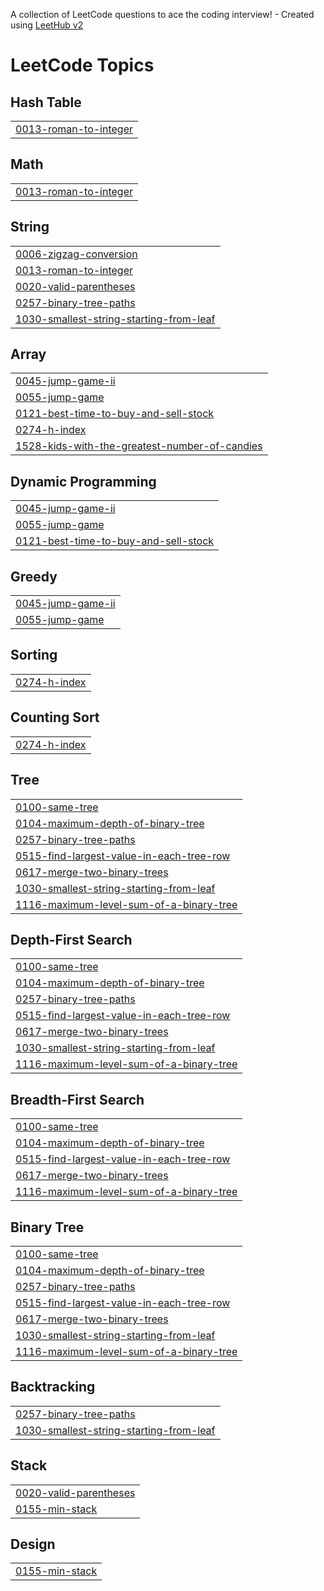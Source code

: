 A collection of LeetCode questions to ace the coding interview! - Created using [LeetHub v2](https://github.com/arunbhardwaj/LeetHub-2.0)
<!---LeetCode Topics Start-->
# LeetCode Topics
## Hash Table
|  |
| ------- |
| [0013-roman-to-integer](https://github.com/islamyasin07/leetcode/tree/master/0013-roman-to-integer) |
## Math
|  |
| ------- |
| [0013-roman-to-integer](https://github.com/islamyasin07/leetcode/tree/master/0013-roman-to-integer) |
## String
|  |
| ------- |
| [0006-zigzag-conversion](https://github.com/islamyasin07/leetcode/tree/master/0006-zigzag-conversion) |
| [0013-roman-to-integer](https://github.com/islamyasin07/leetcode/tree/master/0013-roman-to-integer) |
| [0020-valid-parentheses](https://github.com/islamyasin07/leetcode/tree/master/0020-valid-parentheses) |
| [0257-binary-tree-paths](https://github.com/islamyasin07/leetcode/tree/master/0257-binary-tree-paths) |
| [1030-smallest-string-starting-from-leaf](https://github.com/islamyasin07/leetcode/tree/master/1030-smallest-string-starting-from-leaf) |
## Array
|  |
| ------- |
| [0045-jump-game-ii](https://github.com/islamyasin07/leetcode/tree/master/0045-jump-game-ii) |
| [0055-jump-game](https://github.com/islamyasin07/leetcode/tree/master/0055-jump-game) |
| [0121-best-time-to-buy-and-sell-stock](https://github.com/islamyasin07/leetcode/tree/master/0121-best-time-to-buy-and-sell-stock) |
| [0274-h-index](https://github.com/islamyasin07/leetcode/tree/master/0274-h-index) |
| [1528-kids-with-the-greatest-number-of-candies](https://github.com/islamyasin07/leetcode/tree/master/1528-kids-with-the-greatest-number-of-candies) |
## Dynamic Programming
|  |
| ------- |
| [0045-jump-game-ii](https://github.com/islamyasin07/leetcode/tree/master/0045-jump-game-ii) |
| [0055-jump-game](https://github.com/islamyasin07/leetcode/tree/master/0055-jump-game) |
| [0121-best-time-to-buy-and-sell-stock](https://github.com/islamyasin07/leetcode/tree/master/0121-best-time-to-buy-and-sell-stock) |
## Greedy
|  |
| ------- |
| [0045-jump-game-ii](https://github.com/islamyasin07/leetcode/tree/master/0045-jump-game-ii) |
| [0055-jump-game](https://github.com/islamyasin07/leetcode/tree/master/0055-jump-game) |
## Sorting
|  |
| ------- |
| [0274-h-index](https://github.com/islamyasin07/leetcode/tree/master/0274-h-index) |
## Counting Sort
|  |
| ------- |
| [0274-h-index](https://github.com/islamyasin07/leetcode/tree/master/0274-h-index) |
## Tree
|  |
| ------- |
| [0100-same-tree](https://github.com/islamyasin07/leetcode/tree/master/0100-same-tree) |
| [0104-maximum-depth-of-binary-tree](https://github.com/islamyasin07/leetcode/tree/master/0104-maximum-depth-of-binary-tree) |
| [0257-binary-tree-paths](https://github.com/islamyasin07/leetcode/tree/master/0257-binary-tree-paths) |
| [0515-find-largest-value-in-each-tree-row](https://github.com/islamyasin07/leetcode/tree/master/0515-find-largest-value-in-each-tree-row) |
| [0617-merge-two-binary-trees](https://github.com/islamyasin07/leetcode/tree/master/0617-merge-two-binary-trees) |
| [1030-smallest-string-starting-from-leaf](https://github.com/islamyasin07/leetcode/tree/master/1030-smallest-string-starting-from-leaf) |
| [1116-maximum-level-sum-of-a-binary-tree](https://github.com/islamyasin07/leetcode/tree/master/1116-maximum-level-sum-of-a-binary-tree) |
## Depth-First Search
|  |
| ------- |
| [0100-same-tree](https://github.com/islamyasin07/leetcode/tree/master/0100-same-tree) |
| [0104-maximum-depth-of-binary-tree](https://github.com/islamyasin07/leetcode/tree/master/0104-maximum-depth-of-binary-tree) |
| [0257-binary-tree-paths](https://github.com/islamyasin07/leetcode/tree/master/0257-binary-tree-paths) |
| [0515-find-largest-value-in-each-tree-row](https://github.com/islamyasin07/leetcode/tree/master/0515-find-largest-value-in-each-tree-row) |
| [0617-merge-two-binary-trees](https://github.com/islamyasin07/leetcode/tree/master/0617-merge-two-binary-trees) |
| [1030-smallest-string-starting-from-leaf](https://github.com/islamyasin07/leetcode/tree/master/1030-smallest-string-starting-from-leaf) |
| [1116-maximum-level-sum-of-a-binary-tree](https://github.com/islamyasin07/leetcode/tree/master/1116-maximum-level-sum-of-a-binary-tree) |
## Breadth-First Search
|  |
| ------- |
| [0100-same-tree](https://github.com/islamyasin07/leetcode/tree/master/0100-same-tree) |
| [0104-maximum-depth-of-binary-tree](https://github.com/islamyasin07/leetcode/tree/master/0104-maximum-depth-of-binary-tree) |
| [0515-find-largest-value-in-each-tree-row](https://github.com/islamyasin07/leetcode/tree/master/0515-find-largest-value-in-each-tree-row) |
| [0617-merge-two-binary-trees](https://github.com/islamyasin07/leetcode/tree/master/0617-merge-two-binary-trees) |
| [1116-maximum-level-sum-of-a-binary-tree](https://github.com/islamyasin07/leetcode/tree/master/1116-maximum-level-sum-of-a-binary-tree) |
## Binary Tree
|  |
| ------- |
| [0100-same-tree](https://github.com/islamyasin07/leetcode/tree/master/0100-same-tree) |
| [0104-maximum-depth-of-binary-tree](https://github.com/islamyasin07/leetcode/tree/master/0104-maximum-depth-of-binary-tree) |
| [0257-binary-tree-paths](https://github.com/islamyasin07/leetcode/tree/master/0257-binary-tree-paths) |
| [0515-find-largest-value-in-each-tree-row](https://github.com/islamyasin07/leetcode/tree/master/0515-find-largest-value-in-each-tree-row) |
| [0617-merge-two-binary-trees](https://github.com/islamyasin07/leetcode/tree/master/0617-merge-two-binary-trees) |
| [1030-smallest-string-starting-from-leaf](https://github.com/islamyasin07/leetcode/tree/master/1030-smallest-string-starting-from-leaf) |
| [1116-maximum-level-sum-of-a-binary-tree](https://github.com/islamyasin07/leetcode/tree/master/1116-maximum-level-sum-of-a-binary-tree) |
## Backtracking
|  |
| ------- |
| [0257-binary-tree-paths](https://github.com/islamyasin07/leetcode/tree/master/0257-binary-tree-paths) |
| [1030-smallest-string-starting-from-leaf](https://github.com/islamyasin07/leetcode/tree/master/1030-smallest-string-starting-from-leaf) |
## Stack
|  |
| ------- |
| [0020-valid-parentheses](https://github.com/islamyasin07/leetcode/tree/master/0020-valid-parentheses) |
| [0155-min-stack](https://github.com/islamyasin07/leetcode/tree/master/0155-min-stack) |
## Design
|  |
| ------- |
| [0155-min-stack](https://github.com/islamyasin07/leetcode/tree/master/0155-min-stack) |
<!---LeetCode Topics End-->
